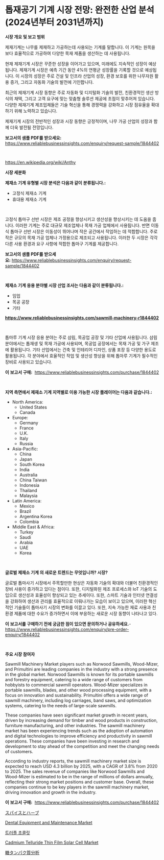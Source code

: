 <p><h1>톱재공기 기계 시장 전망: 완전한 산업 분석 (2024년부터 2031년까지)</h1></p><p><strong>시장 개요 및 보고 범위</strong></p>
<p><p>제재기계는 나무를 제재하고 가공하는데 사용되는 기계를 말합니다. 이 기계는 원목을 보다 효율적으로 가공하여 다양한 목재 제품을 생산하는 데 사용됩니다. </p><p>현재 제재기계 시장은 꾸준한 성장을 이어가고 있으며, 미래에도 지속적인 성장이 예상됩니다. 제재기계 시장은 예측 기간 동안 4%의 연평균 성장률을 기록할 것으로 예상됩니다. 이 시장의 성장은 주로 건설 및 인프라 산업의 성장, 환경 보호를 위한 나무자원 활용 증가, 그리고 자동화 기술의 발전에 기인합니다.</p><p>최근의 제재기계 시장 동향은 주로 자동화 및 디지털화 기술의 발전, 친환경적인 생산 방식의 채택, 그리고 고객 요구에 맞는 맞춤형 솔루션 제공에 초점이 맞추어져 있습니다. 다양한 제재기계 제조업체들은 기술 혁신을 통해 경쟁력을 강화하고 시장 점유율을 확대하기 위해 노력하고 있습니다. </p><p>제재기계 시장의 전반적인 성장과 시장 동향은 긍정적이며, 나무 가공 산업의 성장과 함께 더욱 발전될 전망입니다.</p></p>
<p><strong>보고서의 샘플 PDF를 받으세요:</strong> <a href="https://www.reliablebusinessinsights.com/enquiry/request-sample/1844402">https://www.reliablebusinessinsights.com/enquiry/request-sample/1844402</a></p>
<p>&nbsp;</p>
<p><a href="https://en.wikipedia.org/wiki/Anthy">https://en.wikipedia.org/wiki/Anthy</a></p>
<p><strong>시장 세분화</strong></p>
<p><strong>제재소 기계 유형별 시장 분석은 다음과 같이 분류됩니다.:</strong></p>
<p><ul><li>고정식 제재소 기계</li><li>휴대용 제재소 기계</li></ul></p>
<p>&nbsp;</p>
<p><p>고정식 톱마구 선반 시장은 제조 공정을 향상시키고 생산성을 향상시키는 데 도움을 줍니다. 이러한 기계는 주로 대규모 제조업체나 목재 가공 업체에서 사용됩니다. 반면 이동식 톱마구 선반 시장은 이동성이 뛰어나며 작은 공간에서 작업하는 데 적합합니다. 주로 작은 규모의 목재 가공 업체나 가정용으로 제조되고 사용됩니다. 이러한 두 시장은 각각 다른 사용 환경과 요구 사항에 적합한 톱마구 기계를 제공합니다.</p></p>
<p><strong>보고서의 샘플 PDF를 받으세요:</strong>&nbsp;<a href="https://www.reliablebusinessinsights.com/enquiry/request-sample/1844402">https://www.reliablebusinessinsights.com/enquiry/request-sample/1844402</a></p>
<p>&nbsp;</p>
<p><strong> 제재소 기계 응용 분야별 시장 산업 조사는 다음과 같이 분류됩니다.:</strong></p>
<p><ul><li>임업</li><li>목공 공장</li><li>기타</li></ul></p>
<p><strong><a href="https://www.reliablebusinessinsights.com/sawmill-machinery-r1844402">https://www.reliablebusinessinsights.com/sawmill-machinery-r1844402</a></strong></p>
<p>&nbsp;</p>
<p><p>톱마루 기계 시장 응용 분야는 주로 삼림, 목공업 공장 및 기타 산업에 사용됩니다. 삼림 분야에서는 톱재생 및 목재 가공에 사용되며, 목공업 공장에서는 목재 가공 및 가구 제조에 활용됩니다. 기타 산업에서는 건축 및 인테리어 디자인, 상품 포장 등 다양한 용도로 활용됩니다. 각 분야에서 효율적인 작업 및 생산성 향상을 위해 톱마루 기계가 필수적인 장비로 사용되고 있습니다.</p></p>
<p><strong>이 보고서 구매:</strong>&nbsp; <a href="https://www.reliablebusinessinsights.com/purchase/1844402">https://www.reliablebusinessinsights.com/purchase/1844402</a></p>
<p>&nbsp;</p>
<p><strong>지역 측면에서 제재소 기계 지역별로 이용 가능한 시장 플레이어는 다음과 같습니다.:</strong></p>
<p><ul>
    <li>
        North America:
        <ul>
            <li>United States</li>
            <li>Canada</li>
        </ul>
    </li>
    <li>
        Europe:
        <ul>
            <li>Germany</li>
            <li>France</li>
            <li>U.K.</li>
            <li>Italy</li>
            <li>Russia</li>
        </ul>
    </li>
    <li>
        Asia-Pacific:
        <ul>
            <li>China</li>
            <li>Japan</li>
            <li>South Korea</li>
            <li>India</li>
            <li>Australia</li>
            <li>China Taiwan</li>
            <li>Indonesia</li>
            <li>Thailand</li>
            <li>Malaysia</li>
        </ul>
    </li>
    <li>
        Latin America:
        <ul>
            <li>Mexico</li>
            <li>Brazil</li>
            <li>Argentina Korea</li>
            <li>Colombia</li>
        </ul>
    </li>
    <li>
        Middle East & Africa:
        <ul>
            <li>Turkey</li>
            <li>Saudi</li>
            <li>Arabia</li>
            <li>UAE</li>
            <li>Korea</li>
        </ul>
    </li>
    </ul></p>
<p>&nbsp;</p>
<p><strong>글로벌 제재소 기계 의 새로운 트렌드는 무엇입니까? 시장?</strong></p>
<p><p>글로벌 톱마사기 시장에서 주목할만한 현상은 자동화 기술의 확대와 더불어 친환경적인 장비 사용이 증가하고 있다는 점이다. 또한, 디지털화된 제조 프로세스와 IoT 기술의 도입으로 생산성과 효율성이 향상되고 있는 추세이다. 또한, 스마트 기술과 인터넷 연결성을 강화하여 생산과 관리를 효율적으로 이뤄나가는 모습이 보이고 있으며, 이러한 혁신적인 기술들이 톱마사기 시장의 변화를 이끌고 있다. 또한, 지속 가능한 재료 사용과 친환경 제품에 대한 수요가 증가하면서 이에 부응하는 새로운 시장 동향이 나타나고 있다.</p></p>
<p><strong>이 보고서를 구매하기 전에 궁금한 점이 있으면 문의하거나 공유하세요.</strong>- <a href="https://www.reliablebusinessinsights.com/enquiry/pre-order-enquiry/1844402">https://www.reliablebusinessinsights.com/enquiry/pre-order-enquiry/1844402</a></p>
<p>&nbsp;</p>
<p><strong>주요 시장 참여자</strong></p>
<p><p>Sawmill Machinery Market players such as Norwood Sawmills, Wood-Mizer, and Primultini are leading companies in the industry with a strong presence in the global market. Norwood Sawmills is known for its portable sawmills and forestry equipment, catering to a wide range of customers from hobbyists to commercial sawmill operators. Wood-Mizer specializes in portable sawmills, blades, and other wood processing equipment, with a focus on innovation and sustainability. Primultini offers a wide range of sawmill machinery, including log carriages, band saws, and optimization systems, catering to the needs of large-scale sawmills.</p><p>These companies have seen significant market growth in recent years, driven by increasing demand for timber and wood products in construction, furniture manufacturing, and other industries. The sawmill machinery market has been experiencing trends such as the adoption of automation and digital technologies to improve efficiency and productivity in sawmill operations. These companies have been investing in research and development to stay ahead of the competition and meet the changing needs of customers.</p><p>According to industry reports, the sawmill machinery market size is expected to reach USD 4.3 billion by 2025, with a CAGR of 3.8% from 2020 to 2025. The sales revenue of companies like Norwood Sawmills and Wood-Mizer is estimated to be in the range of millions of dollars annually, reflecting their strong market positions and customer base. Overall, these companies continue to be key players in the sawmill machinery market, driving innovation and growth in the industry.</p></p>
<p><strong>이 보고서 구매:</strong>&nbsp;&nbsp;<a href="https://www.reliablebusinessinsights.com/purchase/1844402">https://www.reliablebusinessinsights.com/purchase/1844402</a></p>
<p><p><a href="https://github.com/DanykaKilback/Market-Research-Report-List-2/blob/main/9938948182898.md">スパイスとハーブ</a></p><p><a href="https://github.com/sarohimweaach77/Market-Research-Report-List-1/blob/main/dental-equipment-and-maintenance-market.md">Dental Equipment and Maintenance Market</a></p><p><a href="https://github.com/LuckeyCorbin/Market-Research-Report-List-1/blob/main/2832862185602.md">트러플 초콜릿</a></p><p><a href="https://medium.com/@jeancoleman732/cadmium-telluride-thin-film-solar-cell-market-trends-and-analysis-opportunities-and-challenges-ca5f57f6ff04">Cadmium Telluride Thin Film Solar Cell Market</a></p><p><a href="https://github.com/RandallRunte2023/Market-Research-Report-List-2/blob/main/6589540182896.md">糖タンパク質分析</a></p></p>